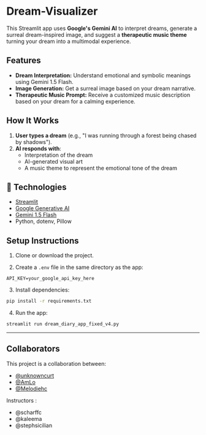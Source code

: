 # Dream-Visualizer

This Streamlit app uses **Google's Gemini AI** to interpret dreams, generate a surreal dream-inspired image, and suggest a **therapeutic music theme** turning your dream into a multimodal experience.


## Features

-  **Dream Interpretation:** Understand emotional and symbolic meanings using Gemini 1.5 Flash.
-  **Image Generation:** Get a surreal image based on your dream narrative.
-  **Therapeutic Music Prompt:** Receive a customized music description based on your dream for a calming experience.

## How It Works
1. **User types a dream** (e.g., "I was running through a forest being chased by shadows").
2. **AI responds with**:
   - Interpretation of the dream
   - AI-generated visual art
   - A music theme to represent the emotional tone of the dream
  

## 🔧 Technologies

- [Streamlit](https://streamlit.io/)
- [Google Generative AI](https://ai.google.dev/)
- [Gemini 1.5 Flash](https://ai.google.dev/gemini-api/docs)
- Python, dotenv, Pillow

##  Setup Instructions

1. Clone or download the project.

2. Create a `.env` file in the same directory as the app:

```
API_KEY=your_google_api_key_here
```

3. Install dependencies:

```bash
pip install -r requirements.txt
```

4. Run the app:

```bash
streamlit run dream_diary_app_fixed_v4.py
```

---


## Collaborators

This project is a collaboration between:
- [@unknowncurt](https://github.com/unknowncurt)
- [@AmLo](https://github.com/amlo026)
- [@Melodiehc](https://github.com/melodiehc)

Instructors :
-   @scharffc
-   @kaleema
-   @stephsicilian

